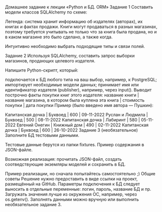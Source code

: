 Домашнее задание к лекции «Python и БД. ORM»
Задание 1
Составить модели классов SQLAlchemy по схеме:



Легенда: система хранит информацию об издателях (авторах), их книгах и фактах продажи. Книги могут продаваться в разных магазинах, поэтому требуется учитывать не только что за книга была продана, но и в каком магазине это было сделано, а также когда.

Интуитивно необходимо выбрать подходящие типы и связи полей.

Задание 2
Используя SQLAlchemy, составить запрос выборки магазинов, продающих целевого издателя.

Напишите Python-скрипт, который:

подключается к БД любого типа на ваш выбор, например, к PostgreSQL;
импортирует необходимые модели данных;
принимает имя или идентификатор издателя (publisher), например, через input(). Выводит построчно факты покупки книг этого издателя:
название книги | название магазина, в котором была куплена эта книга | стоимость покупки | дата покупки
Пример (было введено имя автора — Пушкин):

Капитанская дочка | Буквоед     | 600 | 09-11-2022
Руслан и Людмила  | Буквоед     | 500 | 08-11-2022
Капитанская дочка | Лабиринт    | 580 | 05-11-2022
Евгений Онегин    | Книжный дом | 490 | 02-11-2022
Капитанская дочка | Буквоед     | 600 | 26-10-2022
Задание 3 (необязательное)
Заполните БД тестовыми данными.

Тестовые данные берутся из папки fixtures. Пример содержания в JSON-файле.

Возможная реализация: прочитать JSON-файл, создать соотведствующие экземляры моделей и сохранить в БД.

Пример реализации, но сначала попытайтесь самостоятельно ;)
Общие советы
Решение нужно предоставить в виде ссылки на проект, размещённый на GitHub.
Параметры подключения к БД следует выносить в отдельные переменные: логин, пароль, название БД и пр.
Загружать значения лучше из окружения ОС, например, через os.getenv().
Заполнять данными можно вручную или выполнить необязательное задание 3.
